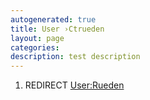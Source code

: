 ```yaml
---
autogenerated: true
title: User ›Ctrueden
layout: page
categories: 
description: test description
---
```


1.  REDIRECT [User:Rueden](User_Rueden)
